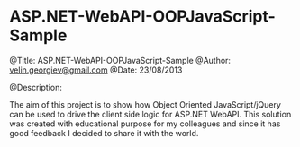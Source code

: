 ASP.NET-WebAPI-OOPJavaScript-Sample
===================================

@Title: ASP.NET-WebAPI-OOPJavaScript-Sample
@Author: velin.georgiev@gmail.com
@Date: 23/08/2013

@Description:

The aim of this project is to show how Object Oriented JavaScript/jQuery can be used  to drive the client side logic for ASP.NET WebAPI.
This solution was created with educational purpose for my colleagues and since it has good feedback I decided to share it with the world.